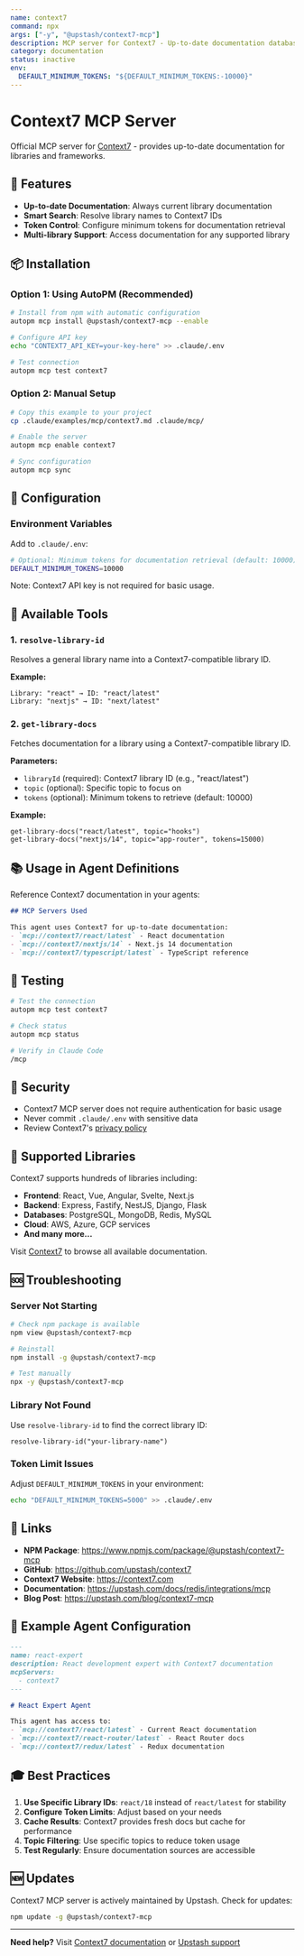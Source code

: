 ```yaml
---
name: context7
command: npx
args: ["-y", "@upstash/context7-mcp"]
description: MCP server for Context7 - Up-to-date documentation database
category: documentation
status: inactive
env:
  DEFAULT_MINIMUM_TOKENS: "${DEFAULT_MINIMUM_TOKENS:-10000}"
---
```


# Context7 MCP Server

Official MCP server for [Context7](https://context7.com) - provides up-to-date documentation for libraries and frameworks.

## 🎯 Features

- **Up-to-date Documentation**: Always current library documentation
- **Smart Search**: Resolve library names to Context7 IDs
- **Token Control**: Configure minimum tokens for documentation retrieval
- **Multi-library Support**: Access documentation for any supported library

## 📦 Installation

### Option 1: Using AutoPM (Recommended)

```bash
# Install from npm with automatic configuration
autopm mcp install @upstash/context7-mcp --enable

# Configure API key
echo "CONTEXT7_API_KEY=your-key-here" >> .claude/.env

# Test connection
autopm mcp test context7
```

### Option 2: Manual Setup

```bash
# Copy this example to your project
cp .claude/examples/mcp/context7.md .claude/mcp/

# Enable the server
autopm mcp enable context7

# Sync configuration
autopm mcp sync
```

## 🔑 Configuration

### Environment Variables

Add to `.claude/.env`:

```bash
# Optional: Minimum tokens for documentation retrieval (default: 10000)
DEFAULT_MINIMUM_TOKENS=10000
```

Note: Context7 API key is not required for basic usage.

## 🔧 Available Tools

### 1. `resolve-library-id`
Resolves a general library name into a Context7-compatible library ID.

**Example:**
```
Library: "react" → ID: "react/latest"
Library: "nextjs" → ID: "next/latest"
```

### 2. `get-library-docs`
Fetches documentation for a library using a Context7-compatible library ID.

**Parameters:**
- `libraryId` (required): Context7 library ID (e.g., "react/latest")
- `topic` (optional): Specific topic to focus on
- `tokens` (optional): Minimum tokens to retrieve (default: 10000)

**Example:**
```
get-library-docs("react/latest", topic="hooks")
get-library-docs("nextjs/14", topic="app-router", tokens=15000)
```

## 📚 Usage in Agent Definitions

Reference Context7 documentation in your agents:

```markdown
## MCP Servers Used

This agent uses Context7 for up-to-date documentation:
- `mcp://context7/react/latest` - React documentation
- `mcp://context7/nextjs/14` - Next.js 14 documentation
- `mcp://context7/typescript/latest` - TypeScript reference
```

## 🧪 Testing

```bash
# Test the connection
autopm mcp test context7

# Check status
autopm mcp status

# Verify in Claude Code
/mcp
```

## 🔐 Security

- Context7 MCP server does not require authentication for basic usage
- Never commit `.claude/.env` with sensitive data
- Review Context7's [privacy policy](https://context7.com/privacy)

## 📖 Supported Libraries

Context7 supports hundreds of libraries including:
- **Frontend**: React, Vue, Angular, Svelte, Next.js
- **Backend**: Express, Fastify, NestJS, Django, Flask
- **Databases**: PostgreSQL, MongoDB, Redis, MySQL
- **Cloud**: AWS, Azure, GCP services
- **And many more...**

Visit [Context7](https://context7.com) to browse all available documentation.

## 🆘 Troubleshooting

### Server Not Starting

```bash
# Check npm package is available
npm view @upstash/context7-mcp

# Reinstall
npm install -g @upstash/context7-mcp

# Test manually
npx -y @upstash/context7-mcp
```

### Library Not Found

Use `resolve-library-id` to find the correct library ID:
```
resolve-library-id("your-library-name")
```

### Token Limit Issues

Adjust `DEFAULT_MINIMUM_TOKENS` in your environment:
```bash
echo "DEFAULT_MINIMUM_TOKENS=5000" >> .claude/.env
```

## 🔗 Links

- **NPM Package**: https://www.npmjs.com/package/@upstash/context7-mcp
- **GitHub**: https://github.com/upstash/context7
- **Context7 Website**: https://context7.com
- **Documentation**: https://upstash.com/docs/redis/integrations/mcp
- **Blog Post**: https://upstash.com/blog/context7-mcp

## 📝 Example Agent Configuration

```markdown
---
name: react-expert
description: React development expert with Context7 documentation
mcpServers:
  - context7
---

# React Expert Agent

This agent has access to:
- `mcp://context7/react/latest` - Current React documentation
- `mcp://context7/react-router/latest` - React Router docs
- `mcp://context7/redux/latest` - Redux documentation
```

## 🎓 Best Practices

1. **Use Specific Library IDs**: `react/18` instead of `react/latest` for stability
2. **Configure Token Limits**: Adjust based on your needs
3. **Cache Results**: Context7 provides fresh docs but cache for performance
4. **Topic Filtering**: Use specific topics to reduce token usage
5. **Test Regularly**: Ensure documentation sources are accessible

## 🆕 Updates

Context7 MCP server is actively maintained by Upstash. Check for updates:

```bash
npm update -g @upstash/context7-mcp
```

---

**Need help?** Visit [Context7 documentation](https://context7.com) or [Upstash support](https://upstash.com/support)
